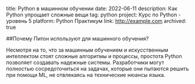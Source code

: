 ﻿title: Python в машинном обучении
date: 2022-06-11
description: Как Python упрощает сложные вещи
tag: python
project: Курс по Python - уровень 5
platform: Python Практикум
link: http://example.com
archived: true

##Почему Питон используют для машинного обучения?

Несмотря на то, что за машинным обучением и искусственным интеллектом стоят сложные алгоритмы и процессы, простота Python позволяет создавать надежные системы. Разработчики могут полностью сосредоточиться на задачах, которые они пытаются решить при помощи ML, не отвлекаясь на технические нюансы языка.